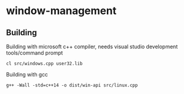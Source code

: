 # window-management

## Building

Building with microsoft c++ compiler, needs visual studio development tools/command prompt
```
cl src/windows.cpp user32.lib
```

Building with gcc
```
g++ -Wall -std=c++14 -o dist/win-api src/linux.cpp
```